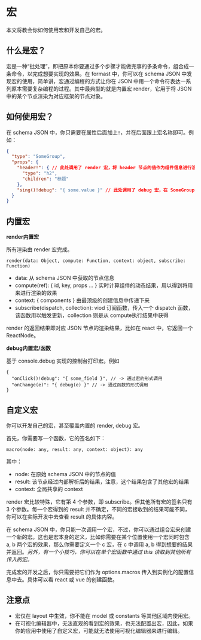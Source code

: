 # 宏

本文将教会你如何使用宏和开发自己的宏。

## 什么是宏？

宏是一种“批处理”，即把原本你要通过多个步骤才能做完事的多条命令，组合成一条命令，以完成想要实现的效果。在 formast 中，你可以在 schema JSON 中发现宏的使用，简单讲，宏通过编程的方式让你在 JSON 中用一个命令符表达一系列原本需要复杂编程的过程。其中最典型的就是内置宏 render，它用于将 JSON 中的某个节点渲染为对应框架的节点对象。

## 如何使用宏？

在 schema JSON 中，你只需要在属性后面加上`!`，并在后面跟上宏名称即可。例如：

```json
{
  "type": "SomeGroup",
  "props": {
    "header!": { // 此处调用了 render 宏，将 header 节点的值作为组件信息进行渲染
      "type": "h2",
      "children": "标题"
    },
    "sing()!debug": "{ some.value }" // 此处调用了 debug 宏，在 SomeGroup 组件内部调用 sing() 方法时会同时调用 debug 宏来打印 sing() 的执行结果
  }
}
```

## 内置宏

**render内置宏**

所有渲染由 render 宏完成。

```
render(data: Object, compute: Function, context: object, subscribe: Function)
```

- data: 从 schema JSON 中获取的节点信息
- compute(ref): { id, key, props ... } 实时计算组件的动态结果，用以得到将用来进行渲染的效果
- context: { components } 由最顶级的创建信息中传递下来
- subscribe(dispatch, collection): viod 订阅函数，传入一个 dispatch 函数，该函数用以触发更新，collection 则是从 compute执行结果中获得

render 的返回结果即对应 JSON 节点的渲染结果，比如在 react 中，它返回一个 ReactNode。

**debug内置宏/函数**

基于 console.debug 实现的控制台打印宏。例如

```
{
  "onClick()!debug": "{ some_field }", // -> 通过宏的形式调用
  "onChange(e)": "{ debug(e) }" // -> 通过函数的形式调用
}
```

## 自定义宏

你可以开发自己的宏，甚至覆盖内置的 render, debug 宏。

首先，你需要写一个函数，它的签名如下：

```
macro(node: any, result: any, context: object): any
```

其中：

- node: 在原始 schema JSON 中的节点的值
- result: 该节点经过内部解析后的结果，注意，这个结果包含了其他宏的结果
- context: 全局共享的 context

render 宏比较特殊，它有第 4 个参数，即 subscribe。但其他所有宏的签名只有 3 个参数。每一个宏得到的 result 并不确定，不同的宏接收到的结果可能不同，你可以在实际开发中去查看 result 的具体内容。

在 schema JSON 中，你只能一次调用一个宏，不过，你可以通过组合宏来创建一个新的宏。这也是宏本身的定义，比如你需要在某个位置使用一个宏同时包含 a, b 两个宏的效果，那么你需要定义一个 c 宏，在 c 中调用 a, b 得到想要的结果并返回。*另外，有一个小技巧，你可以在单个宏函数中通过 this 读取到其他所有传入的宏。*

完成宏的开发之后，你只需要把它们作为 options.macros 传入到实例化的配置信息中去。具体可以看 react 或 vue 的创建函数。

## 注意点

- 宏仅在 layout 中生效，你不能在 model 或 constants 等其他区域内使用宏。
- 在可视化编辑器中，无法直观的看到宏的效果，也无法配置出宏，因此，如果你的应用中使用了自定义宏，可能就无法使用可视化编辑器来进行编辑。
